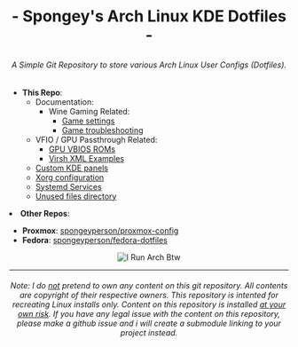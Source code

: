 # <p align=center>- Spongey's Arch Linux KDE Dotfiles -
###### <p align=center> A Simple Git Repository to store various Arch Linux User Configs (Dotfiles).


<!--#### <p align=center> Index:
-->
<ul>
  <li><b>This Repo</b>:
  <ul>
    <li>Documentation:
      <ul>
        <li>Wine Gaming Related:
          <ul>
            <li><a href="https://github.com/spongeyperson/arch-dotfiles/blob/master/home/tyler/arch-dotfiles-repo/docs/Game-Settings.md">Game settings<a></li>
            <li><a href="https://github.com/spongeyperson/arch-dotfiles/blob/master/home/tyler/arch-dotfiles-repo/docs/Game-Troubleshooting.md">Game troubleshooting<a></li>
          </ul>
      </ul>
      <li>VFIO / GPU Passthrough Related:
        <ul>
          <li><a href="https://github.com/spongeyperson/arch-dotfiles/tree/master/usr/share/kvm">GPU VBIOS ROMs</a></li>
          <li><a href="https://github.com/spongeyperson/arch-dotfiles/tree/master/home/tyler/arch-dotfiles-repo/utilities/virshxmls">Virsh XML Examples</a></li>
        </ul>
      <li><a href="https://github.com/spongeyperson/arch-dotfiles/tree/master/home/tyler/.local/share/plasma/layout-templates">Custom KDE panels</a></li>
      <li><a href="https://github.com/spongeyperson/arch-dotfiles/tree/master/etc/X11/xorg.conf.d/">Xorg configuration</a></li>
      <li><a href="https://github.com/spongeyperson/arch-dotfiles/tree/master/etc/systemd/system/">Systemd Services</a></li>
      <li><a href="https://github.com/spongeyperson/arch-dotfiles/tree/master/home/tyler/arch-dotfiles-repo/utilities/unused">Unused files directory</a></li>
    </ul>
  </li>
  </ul>
  <li><b>Other Repos</b>:</li>
  <ul>
    <li><b>Proxmox</b>: <a href="https://github.com/spongeyperson/proxmox-config/">spongeyperson/proxmox-config</a></li>
    <li><b>Fedora</b>: <a href="https://github.com/spongeyperson/fedora-dotfiles/">spongeyperson/fedora-dotfiles</a></li>
  </ul>

<p align=center><img src="https://user-images.githubusercontent.com/28176188/210040764-90bf0b89-1e4f-4f6f-aa42-35a006060849.png" title="I Run Arch Btw"></p>

---
###### <p align=center> Note: I do <ins>not</ins> pretend to own any content on this git repository. All contents are copyright of their respective owners. This repository is intented for recreating Linux installs only. Content on this repository is installed <ins>at your own risk</ins>. If you have any legal issue with the content on this repository, please make a github issue and i will create a submodule linking to your project instead.</p>